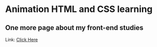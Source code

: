 # Animation HTML and CSS learning
## One more page about my front-end studies
Link: [Click Here](https://david-rjoian.github.io/Animation-Front-Learning/)
